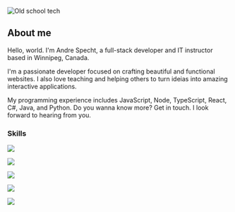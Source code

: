 <!-- # Aaron Dayrit - Blog

## [CLICK HERE](https://aarondayrit.github.io/Blog-Website/FINAL-PROJECT/index.html) To view my website!

This is my portfolio representing who I am and topics and interests I find to have a significance in life.
## Persona
    
* Readers Name -Hambo Balogna
* Demographic - Matured young adult
* Location - Winnipeg Manitoba
* Job/Role - Personal Trainer
* Favorite activity - Bicep curls
* Purpose of reading - Explore my interests and relate to personal experiences

## Access
It will be listed in a professional GitHub repository used for reference materials for job applications. -->
![Old school tech](https://images.unsplash.com/photo-1565382038303-8c62e88d119a?ixlib=rb-1.2.1&ixid=MnwxMjA3fDB8MHxwaG90by1wYWdlfHx8fGVufDB8fHx8&auto=format&fit=crop&w=764&q=80 "Old school tech")

## About me

Hello, world. I'm Andre Specht, a full-stack developer and IT instructor based
in Winnipeg, Canada.

I'm a passionate developer focused on crafting beautiful and functional 
websites. I also love teaching and helping others to turn ideias into amazing 
interactive applications.

My programming experience includes JavaScript, Node, TypeScript, React,
C#, Java, and Python. Do you wanna know more? Get in touch. I look forward to
hearing from you.

### Skills

![](https://img.shields.io/badge/code-javascript-informational?style=for-the-badge&logo=javascript&logoColor=white&color=51be8d)

![](https://img.shields.io/badge/code-c%23-informational?style=for-the-badge&logo=csharp&logoColor=white&color=51be8d)

![](https://img.shields.io/badge/code-java-informational?style=for-the-badge&logo=java&logoColor=white&color=51be8d)

![](https://img.shields.io/badge/web-html-informational?style=for-the-badge&logo=html5&logoColor=white&color=51be8d)

![](https://img.shields.io/badge/web-css-informational?style=for-the-badge&logo=css3&logoColor=white&color=51be8d)


